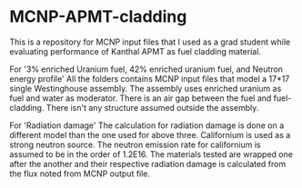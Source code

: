# MCNP-APMT-cladding
This is a repository for MCNP input files that I used as a grad student while evaluating performance of Kanthal APMT as fuel cladding material. 

For '3% enriched Uranium fuel, 42% enriched uranium fuel, and Neutron energy profile'
All  the folders contains MCNP input files that model a 17*17 single Westinghouse assembly.
The assembly uses enriched uranium as fuel and water as moderator. There is an air gap between the fuel and fuel-cladding. There isn't any structure assumed outside the assembly.

For 'Radiation damage'
The calculation for radiation damage is done on a different model than the one used for above three. Californium is used as a strong neutron source.
The neutron emission rate for californium is assumed to be in the order of 1.2E16.
The materials tested are wrapped one after the another and their respective radiation damage is calculated from the flux noted from MCNP output file.
